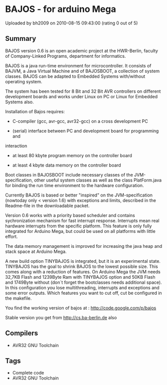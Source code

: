 # BAJOS - for arduino Mega

Uploaded by bh2009 on 2010-08-15 09:43:00 (rating 0 out of 5)

## Summary

BAJOS version 0.6 is an open academic project at the HWR-Berlin, faculty of Company-Linked Programs, department for informatics.  

BAJOS is a java run-time environment for microcontroller. It consists of BAJVM, a Java Virtual Machine and of BAJOSBOOT, a collection of system classes. BAJOS can be adapted to Embedded Systems with/without operating system.  

The system has been tested for 8 Bit and 32 Bit AVR controllers on different development boards and works under Linux on PC or Linux for Embedded Systems also.  

Installation of Bajos requires:  

- C-compiler (gcc, avr-gcc, avr32-gcc) on a cross development PC  

- (serial) interface between PC and development board for programming and  

interaction  

- at least 80 kbyte program memory on the controller board  

- at least 4 kbyte data memory on the controller board  

Boot classes in BAJOSBOOT include necessary classes of the JVM-specification, other useful system classes as well as the class PlatForm.java for binding the run time environment to the hardware configuration.  

Currently BAJOS is based or better "inspired" on the JVM-specification (nowtoday only < version 1.6) with exceptions and limits, described in the Readme-file in the downloadable packet.  

Version 0.6 works with a priority based scheduler and contains sychronization mechanism for fast interrupt response. Interrupts mean real hardware interrupts from the specific platform. This feature is only fully integrated for Arduino Mega, but could be used on all platforms with little effort.  

The data memory management is improved for increasing the java heap and stack space at Arduino Mega.  

A new build option TINYBAJOS is integrated, but it is an experimental state. TINYBAJOS has the goal to shrink BAJOS to the lowest possible size. This comes along with a reduction of features. On Arduino Mega the JVM needs 32,7KB Flash and 1239Byte Ram with TINYBAJOS option and 50KB Flash and 1749Byte without (don`t forget the bootclasses needs additional space). In this configuration you lose multithreading, interrupts and exceptions and some error outputs. Which features you want to cut off, cut be configured in the makefile.  

You find the working version of bajos at : <http://code.google.com/p/bajos>  

Stable version you get from <http://cs.ba-berlin.de> also

## Compilers

- AVR32 GNU Toolchain

## Tags

- Complete code
- AVR32 GNU Toolchain
